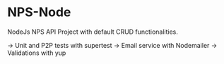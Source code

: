# NPS-Node

NodeJs NPS API Project with default CRUD functionalities.

  -> Unit and P2P tests with supertest
  -> Email service with Nodemailer
  -> Validations with yup
